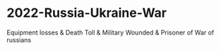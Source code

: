# 2022-Russia-Ukraine-War
Equipment losses &amp; Death Toll &amp; Military Wounded &amp; Prisoner of War of russians
